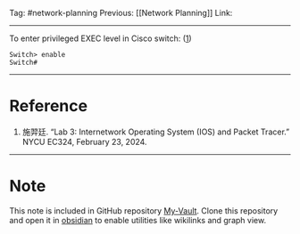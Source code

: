 Tag: #network-planning 
Previous: [[Network Planning]]
Link: 

---

To enter privileged EXEC level in Cisco switch: (<u>1</u>)

```
Switch> enable
Switch#
```

---

# Reference

1. 施羿廷. “Lab 3: Internetwork Operating System (IOS) and Packet Tracer.” NYCU EC324, February 23, 2024.

---

# Note

This note is included in GitHub repository [My-Vault](https://github.com/LittleD3092/My-Vault.git). Clone this repository and open it in [obsidian](https://obsidian.md/) to enable utilities like wikilinks and graph view.